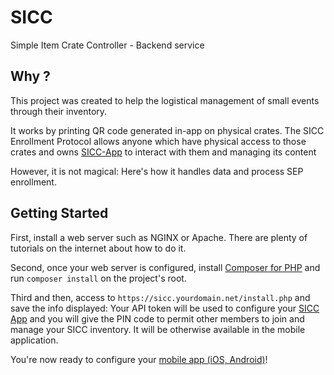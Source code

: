 # SICC

Simple Item Crate Controller - Backend service

## Why ?

This project was created to help the logistical management of small events through their inventory.

It works by printing QR code generated in-app on physical crates. The SICC Enrollment Protocol allows anyone which have physical access to those crates and owns [SICC-App](https://github.com/XVanilor/sicc-app) to interact with them and managing its content

However, it is not magical: Here's how it handles data and process SEP enrollment.

## Getting Started

First, install a web server such as NGINX or Apache. There are plenty of tutorials on the internet about how to do it.

Second, once your web server is configured, install [Composer for PHP](https://getcomposer.org/download/) and run `composer install` on the project's root.

Third and then, access to `https://sicc.yourdomain.net/install.php` and save the info displayed: Your API token will be used to configure your [SICC App](https://github.com/XVanilor/sicc) and you will give the PIN code to permit other members to join and manage your SICC inventory. It will be otherwise available in the mobile application.

You're now ready to configure your [mobile app (iOS, Android)](https://github.com/XVanilor/sicc-app)!